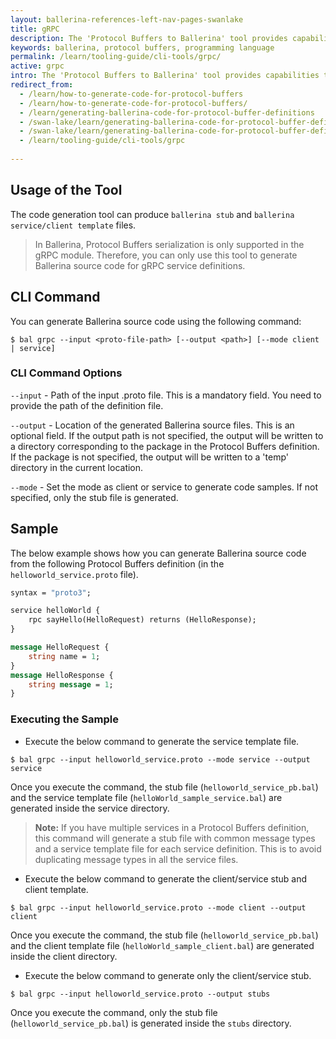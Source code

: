 ```yaml
---
layout: ballerina-references-left-nav-pages-swanlake
title: gRPC
description: The 'Protocol Buffers to Ballerina' tool provides capabilities to generate Ballerina source code for the Protocol Buffer definition.
keywords: ballerina, protocol buffers, programming language
permalink: /learn/tooling-guide/cli-tools/grpc/
active: grpc
intro: The 'Protocol Buffers to Ballerina' tool provides capabilities to generate Ballerina source code for Protocol Buffer definitions.
redirect_from:
  - /learn/how-to-generate-code-for-protocol-buffers
  - /learn/how-to-generate-code-for-protocol-buffers/
  - /learn/generating-ballerina-code-for-protocol-buffer-definitions
  - /swan-lake/learn/generating-ballerina-code-for-protocol-buffer-definitions/
  - /swan-lake/learn/generating-ballerina-code-for-protocol-buffer-definitions
  - /learn/tooling-guide/cli-tools/grpc
  
---
```


## Usage of the Tool

The code generation tool can produce `ballerina stub` and `ballerina service/client template` files.
 
> In Ballerina, Protocol Buffers serialization is only supported in the gRPC module. Therefore, you can only use
> this tool to generate Ballerina source code for gRPC service definitions.

## CLI Command

You can generate Ballerina source code using the following command:

```
$ bal grpc --input <proto-file-path> [--output <path>] [--mode client | service]
```

### CLI Command Options

`--input`  - Path of the input .proto file. This is a mandatory field. You need to provide the path of the definition
 file.

`--output` - Location of the generated Ballerina source files. This is an optional field. 
If the output path is not specified, the output will be written to a directory corresponding to the package in the Protocol
 Buffers definition. 
If the package is not specified, the output will be written to a 'temp' directory in the current location.

`--mode`   - Set the mode as client or service to generate code samples. If not specified, only the stub file is generated.


## Sample

The below example shows how you can generate Ballerina source code from the following Protocol Buffers definition (in the `helloworld_service.proto` file).

```proto
syntax = "proto3";

service helloWorld {
    rpc sayHello(HelloRequest) returns (HelloResponse);
}

message HelloRequest {
	string name = 1;
}
message HelloResponse {
	string message = 1;
}
```

### Executing the Sample

* Execute the below command to generate the service template file.
```
$ bal grpc --input helloworld_service.proto --mode service --output service
```
Once you execute the command, the stub file (`helloworld_service_pb.bal`) and the service template file (`helloWorld_sample_service.bal`) are generated inside the service directory.
> **Note:** If you have multiple services in a Protocol Buffers definition, this command will generate a stub file with common message types and a service template file for each service definition. This is to avoid duplicating message types in all the service files.


* Execute the below command to generate the client/service stub and client template.
```
$ bal grpc --input helloworld_service.proto --mode client --output client
```
Once you execute the command, the stub file (`helloworld_service_pb.bal`) and the client template file (`helloWorld_sample_client.bal`) are generated inside the client directory.


* Execute the below command to generate only the client/service stub.
```
$ bal grpc --input helloworld_service.proto --output stubs
```
Once you execute the command, only the stub file (`helloworld_service_pb.bal`) is generated inside the `stubs` directory.
